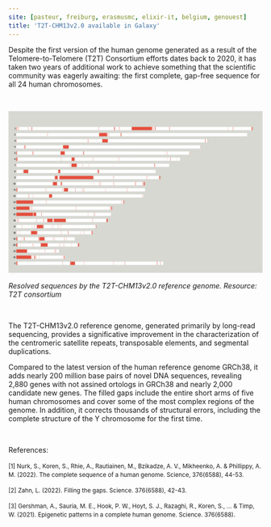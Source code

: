 ```yaml
---
site: [pasteur, freiburg, erasmusmc, elixir-it, belgium, genouest]
title: 'T2T-CHM13v2.0 available in Galaxy'
---
```


Despite the first version of the human genome generated as a result of the Telomere-to-Telomere (T2T) Consortium efforts dates back to 2020, it has taken two years of additional work to achieve something that the scientific community was eagerly awaiting: the first complete, gap-free sequence for all 24 human chromosomes.

<br>

![Graphical Abstract](/assets/media/T2T_human_genome.png)

*Resolved sequences by the T2T-CHM13v2.0 reference genome. Resource: T2T consortium*

<br>
 
    
The T2T-CHM13v2.0 reference genome, generated primarily by long-read sequencing, provides a significative improvement in the characterization of the centromeric satellite repeats, transposable elements, and segmental duplications.

Compared to the latest version of the human reference genome GRCh38, it adds nearly 200 million base pairs of novel DNA sequences, revealing 2,880 genes with not assined ortologs in GRCh38 and nearly 2,000 candidate new genes. The filled gaps include the entire short arms of five human chromosomes and cover some of the most complex regions of the genome. In addition, it corrects thousands of structural errors, including the complete structure of the Y chromosome for the first time.

<br>

References:
    
<small> [1] Nurk, S., Koren, S., Rhie, A., Rautiainen, M., Bzikadze, A. V., Mikheenko, A. & Phillippy, A. M. (2022). The complete sequence of a human genome. Science, 376(6588), 44-53. </small>

<small> [2] Zahn, L. (2022). Filling the gaps. Science. 376(6588), 42-43. </small>

<small> [3] Gershman, A., Sauria, M. E., Hook, P. W., Hoyt, S. J., Razaghi, R., Koren, S., ... & Timp, W. (2021). Epigenetic patterns in a complete human genome. Science.  376(6588). </small>

